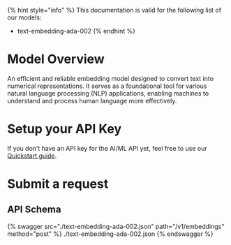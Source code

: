 [#references:start]: <> ({ "template": "openapi" })
{% hint style="info" %}
This documentation is valid for the following list of our models:
* text-embedding-ada-002
{% endhint %}

# Model Overview
An efficient and reliable embedding model designed to convert text into numerical representations. It serves as a foundational tool for various natural language processing (NLP) applications, enabling machines to understand and process human language more effectively.

# Setup your API Key
If you don’t have an API key for the AI/ML API yet, feel free to use our [Quickstart guide](https://docs.aimlapi.com/quickstart/setting-up).

# Submit a request
## API Schema
{% swagger src="./text-embedding-ada-002.json" path="/v1/embeddings" method="post" %}
./text-embedding-ada-002.json
{% endswagger %}

[#references:end]: <> ({})